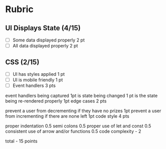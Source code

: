 # Rubric

## UI Displays State (4/15)

- [ ] Some data displayed properly 2 pt
- [ ] All data displayed properly 2 pt

## CSS (2/15)

- [ ] UI has styles applied 1 pt
- [ ] UI is mobile friendly 1 pt
- [ ] Event handlers 3 pts

event handlers being captured 1pt
is state being changed 1 pt
is the state being re-rendered properly 1pt
edge cases 2 pts

prevent a user from decrementing if they have no prizes 1pt
prevent a user from incrementing if there are none left 1pt
code style 4 pts

proper indentation 0.5
semi colons 0.5
proper use of let and const 0.5
consistent use of arrow and/or functions 0.5
code complexity - 2

total - 15 points

